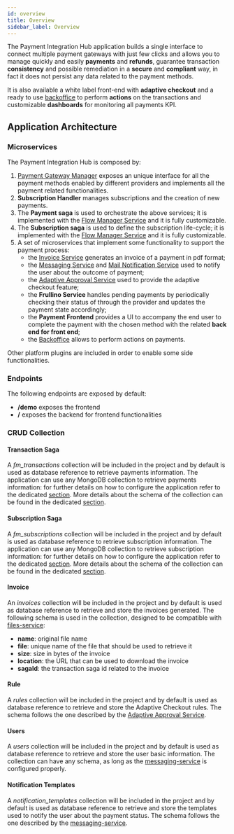 ```yaml
---
id: overview
title: Overview
sidebar_label: Overview
---
```




The Payment Integration Hub application builds a single interface to connect multiple payment gateways with just few clicks and allows you to manage quickly and easily **payments** and **refunds**, guarantee transaction **consistency** and possible remediation in a **secure** and **compliant** way, in fact it does not persist any data related to the payment methods.

It is also available a white label front-end with **adaptive checkout** and a ready to use [backoffice](/microfrontend-composer/overview.md) to perform **actions** on the transactions and customizable **dashboards** for monitoring all payments KPI. 

## Application Architecture

### Microservices

The Payment Integration Hub is composed by:
1. [Payment Gateway Manager](/runtime_suite/payment-gateway-manager/10_overview.md) exposes an unique interface for all the payment methods enabled by different providers and implements all the payment related functionalities.
2. **Subscription Handler** manages subscriptions and the creation of new payments.
3. The **Payment saga** is used to orchestrate the above services; it is implemented with the [Flow Manager Service](/runtime_suite/flow-manager-service/10_overview.md) and it is fully customizable.
4. The **Subscription saga** is used to define the subscription life-cycle; it is implemented with the [Flow Manager Service](/runtime_suite/flow-manager-service/10_overview.md) and it is fully customizable.
5. A set of microservices that implement some functionality to support the payment process:
    - the [Invoice Service](/runtime_suite/invoice-service/10_overview.md) generates an invoice of a payment in pdf format;
    - the [Messaging Service](/runtime_suite/messaging-service/10_overview.md) and [Mail Notification Service](/runtime_suite/ses-mail-notification-service/usage.md) used to notify the user about the outcome of payment;
    - the [Adaptive Approval Service](/runtime_suite/adaptive-approval-service/10_overview.md) used to provide the adaptive checkout feature;
    - the **Frullino Service** handles pending payments by periodically checking their status of through the provider and updates the payment state accordingly;
    - the **Payment Frontend** provides a UI to accompany the end user to complete the payment with the chosen method with the related **back end for front end**;
    - the [Backoffice](/microfrontend-composer/overview.md) allows to perform actions on payments.

Other platform plugins are included in order to enable some side functionalities.

### Endpoints

The following endpoints are exposed by default:
- **/demo** exposes the frontend
- **/** exposes the backend for frontend functionalities


### CRUD Collection

#### Transaction Saga
A *fm_transactions* collection will be included in the project and by default is used as database reference to retrieve payments information.
The application can use any MongoDB collection to retrieve payments information: for further details on how to configure the application refer to the dedicated [section](/runtime_suite_applications/payment-integration-hub/50_configuration.md).
More details about the schema of the collection can be found in the dedicated [section](/runtime_suite_applications/payment-integration-hub/20_payment_saga.md).

#### Subscription Saga
A *fm_subscriptions* collection will be included in the project and by default is used as database reference to retrieve subscription information.
The application can use any MongoDB collection to retrieve subscription information: for further details on how to configure the application refer to the dedicated [section](/runtime_suite_applications/payment-integration-hub/50_configuration.md).
More details about the schema of the collection can be found in the dedicated [section](/runtime_suite_applications/payment-integration-hub/30_subscription_saga.md).

#### Invoice
An *invoices* collection will be included in the project and by default is used as database reference to retrieve and store the invoices generated.
The following schema is used in the collection, designed to be compatible with [files-service](/runtime_suite/files-service/configuration.mdx):
- **name**: original file name
- **file**: unique name of the file that should be used to retrieve it
- **size**:  size in bytes of the invoice
- **location**: the URL that can be used to download the invoice
- **sagaId**: the transaction saga id related to the invoice

#### Rule
A *rules* collection will be included in the project and by default is used as database reference to retrieve and store the Adaptive Checkout rules. The schema follows the one described by the [Adaptive Approval Service](/runtime_suite/adaptive-approval-service/20_how_to_use.md).

#### Users
A *users* collection will be included in the project and by default is used as database reference to retrieve and store the user basic information.
The collection can have any schema, as long as the [messaging-service](/runtime_suite/messaging-service/20_configuration.md#service-configuration) is configured properly.

#### Notification Templates
A *notification_templates* collection will be included in the project and by default is used as database reference to retrieve and store the templates used to notify the user about the payment status.
The schema follows the one described by the [messaging-service](/runtime_suite/messaging-service/20_configuration.md#templates-crud).

